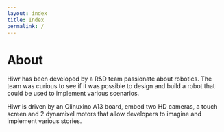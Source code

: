 ```yaml
---
layout: index
title: Index
permalink: /
---
```


# About

Hiwr has been developed by a R&D team passionate about robotics. The team was curious to see if it was possible to design and build a robot that could be used to implement various scenarios.

Hiwr is driven by an Olinuxino A13 board, embed two HD cameras, a touch screen and 2 dynamixel motors that allow developers to imagine and implement various stories.
